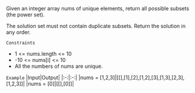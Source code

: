 Given an integer array nums of unique elements, return all possible subsets (the power set).

The solution set must not contain duplicate subsets. Return the solution in any order.

`Constraints`
- 1 <= nums.length <= 10
- -10 <= nums[i] <= 10
- All the numbers of nums are unique.
 
`Example`
|Input|Output|
|:-:|:-:|
|nums = [1,2,3]|[[],[1],[2],[1,2],[3],[1,3],[2,3],[1,2,3]]|
|nums = [0]|[[],[0]]|
